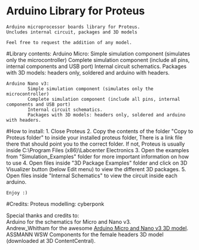 # Arduino Library for Proteus


	Arduino microprocessor boards library for Proteus.
	Uncludes internal circuit, packages and 3D models
	
	Feel free to request the addition of any model.


#Library contents:
	Arduino Micro:
			Simple simulation component (simulates only the microcontroller)
			Complete simulation component (include all pins, internal components and USB port)
			Internal circuit schematics.
			Packages with 3D models: headers only, soldered and arduino with headers.
						
	Arduino Nano v3:
			Simple simulation component (simulates only the microcontroller)
			Complete simulation component (include all pins, internal components and USB port)
			Internal circuit schematics.
			Packages with 3D models: headers only, soldered and arduino with headers.
			

#How to install:
	1. Close Proteus
	2. Copy the contents of the folder "Copy to Proteus folder" to inside your installed proteus folder, 
		There is a link file there that should point you to the correct folder. 
		If not, Proteus is usually inside C:\Program Files (x86)\Labcenter Electronics
	3. Open the examples from "Simulation_Examples" folder for more important information on how to use
	4. Open files inside "3D Package Examples" folder and click on 3D Visualizer button (below Edit menu)
		to view the different 3D packages.
	5. Open files inside "Internal Schematics" to view the circuit inside each arduino.
	
	Enjoy :)

			
#Credits:
  Proteus modelling: cyberponk

  Special thanks and credits to:  
    Arduino for the schematics for Micro and Nano v3.  
    Andrew_Whitham for the awesome [Arduino Micro and Nano v3 3D model](https://grabcad.com/library/arduino-micro-1).  
    ASSMANN WSW Components for the female headers 3D model (downloaded at 3D ContentCentral).  


